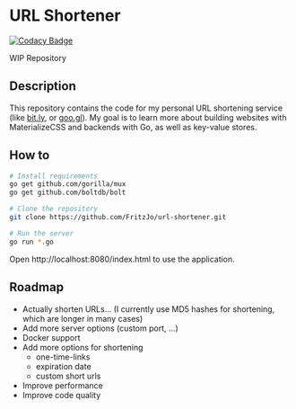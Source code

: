 # URL Shortener
[![Codacy Badge](https://api.codacy.com/project/badge/Grade/d5e298b1d6ce44b78e5829bbb67995c8)](https://www.codacy.com/manual/fritzjo-git/url-shortener?utm_source=github.com&amp;utm_medium=referral&amp;utm_content=FritzJo/url-shortener&amp;utm_campaign=Badge_Grade)

WIP Repository

## Description
This repository contains the code for my personal URL shortening service (like [bit.ly](https://bitly.com/), or [goo.gl](https://goo.gl/)).
My goal is to learn more about building websites with MaterializeCSS and backends with Go, as well as key-value stores.

## How to
``` bash
# Install requirements
go get github.com/gorilla/mux
go get github.com/boltdb/bolt

# Clone the repository 
git clone https://github.com/FritzJo/url-shortener.git

# Run the server
go run *.go
```
Open http://localhost:8080/index.html to use the application.

## Roadmap
* Actually shorten URLs... (I currently use MD5 hashes for shortening, which are longer in many cases)
* Add more server options (custom port, ...) 
* Docker support
* Add more options for shortening
  * one-time-links
  * expiration date 
  * custom short urls
* Improve performance
* Improve code quality
